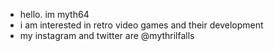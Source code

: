 - hello. im myth64
- i am interested in retro video games and their development
- my instagram and twitter are @mythrilfalls
